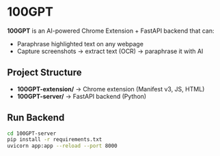 # 100GPT

 **100GPT** is an AI-powered Chrome Extension + FastAPI backend that can:
- Paraphrase highlighted text on any webpage
- Capture screenshots → extract text (OCR) → paraphrase it with AI

## Project Structure
- **100GPT-extension/** → Chrome extension (Manifest v3, JS, HTML)
- **100GPT-server/** → FastAPI backend (Python)

## Run Backend
```bash
cd 100GPT-server
pip install -r requirements.txt
uvicorn app:app --reload --port 8000
